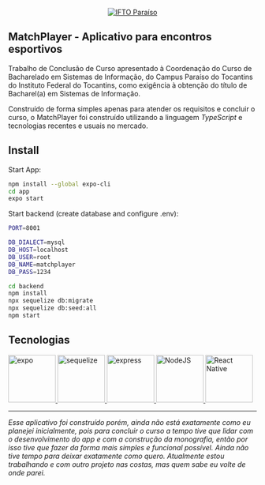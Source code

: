 
<p align="center">
  <a href="http://www.ifto.edu.br/paraiso">
    <img src="http://www.ifto.edu.br/paraiso/logo-home-campus-paraiso.png/@@images/07619964-1389-4188-91c0-c0f38508b3d4.png" alt="IFTO Paraíso">
  </a>
</p>

## MatchPlayer - Aplicativo para encontros esportivos

Trabalho de Conclusão de Curso apresentado à Coordenação do Curso de Bacharelado em Sistemas de Informação, do Campus Paraíso do Tocantins do Instituto Federal do Tocantins, como exigência à obtenção do título de Bacharel(a) em Sistemas de Informação.

Construído de forma simples apenas para atender os requisitos e concluir o curso, o MatchPlayer foi construído utilizando a linguagem *TypeScript* e tecnologias recentes e usuais no mercado.

## Install

Start App:

```bash
npm install --global expo-cli
cd app
expo start 
```

Start backend (create database and configure .env):

```bash
PORT=8001

DB_DIALECT=mysql
DB_HOST=localhost
DB_USER=root
DB_NAME=matchplayer
DB_PASS=1234
```

```bash
cd backend
npm install
npx sequelize db:migrate
npx sequelize db:seed:all
npm start
```



## Tecnologias


<a href="https://docs.expo.dev/">
    <img width="96" src="https://miro.medium.com/max/512/1*3o8TOSojT64ChGpjop0USA.png" alt="expo">
  </a>
<a href="https://sequelize.org/">
    <img width="96" src="https://sequelize.org/img/logo.svg" alt="sequelize">
  </a>
<a href="https://expressjs.com/pt-br/">
    <img width="96" src="https://camo.githubusercontent.com/0566752248b4b31b2c4bdc583404e41066bd0b6726f310b73e1140deefcc31ac/68747470733a2f2f692e636c6f756475702e636f6d2f7a6659366c4c376546612d3330303078333030302e706e67" alt="express">
  </a>
<a href="https://nodejs.org/en/">
    <img width="96" src="https://nodejs.org/static/images/logo.svg" alt="NodeJS">
  </a>
<a href="https://reactnative.dev/">
    <img width="96" src="https://d33wubrfki0l68.cloudfront.net/554c3b0e09cf167f0281fda839a5433f2040b349/ecfc9/img/header_logo.svg" alt="React Native">
  </a>

---

  *Esse aplicativo foi construído porém, ainda não está exatamente como eu planejei inicialmente, pois para concluir o curso a tempo tive que lidar com o desenvolvimento do app e com a construção da monografia, então por isso tive que fazer da forma mais simples e funcional possível. Ainda não tive tempo para deixar exatamente como quero. Atualmente estou trabalhando e com outro projeto nas costas, mas quem sabe eu volte de onde parei.*